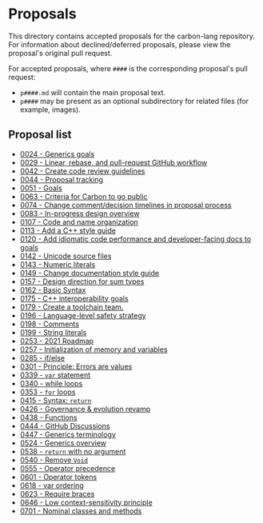 # Proposals

<!--
Part of the Carbon Language project, under the Apache License v2.0 with LLVM
Exceptions. See /LICENSE for license information.
SPDX-License-Identifier: Apache-2.0 WITH LLVM-exception
-->

This directory contains accepted proposals for the carbon-lang repository. For
information about declined/deferred proposals, please view the proposal's
original pull request.

For accepted proposals, where `####` is the corresponding proposal's pull
request:

-   `p####.md` will contain the main proposal text.
-   `p####` may be present as an optional subdirectory for related files (for
    example, images).

## Proposal list

<!-- proposals -->
<!-- Generated by ./scripts/update_proposal_list.py -->

-   [0024 - Generics goals](p0024.md)
-   [0029 - Linear, rebase, and pull-request GitHub workflow](p0029.md)
-   [0042 - Create code review guidelines](p0042.md)
-   [0044 - Proposal tracking](p0044.md)
-   [0051 - Goals](p0051.md)
-   [0063 - Criteria for Carbon to go public](p0063.md)
-   [0074 - Change comment/decision timelines in proposal process](p0074.md)
-   [0083 - In-progress design overview](p0083.md)
-   [0107 - Code and name organization](p0107.md)
-   [0113 - Add a C++ style guide](p0113.md)
-   [0120 - Add idiomatic code performance and developer-facing docs to goals](p0120.md)
-   [0142 - Unicode source files](p0142.md)
-   [0143 - Numeric literals](p0143.md)
-   [0149 - Change documentation style guide](p0149.md)
-   [0157 - Design direction for sum types](p0157.md)
-   [0162 - Basic Syntax](p0162.md)
-   [0175 - C++ interoperability goals](p0175.md)
-   [0179 - Create a toolchain team.](p0179.md)
-   [0196 - Language-level safety strategy](p0196.md)
-   [0198 - Comments](p0198.md)
-   [0199 - String literals](p0199.md)
-   [0253 - 2021 Roadmap](p0253.md)
-   [0257 - Initialization of memory and variables](p0257.md)
-   [0285 - if/else](p0285.md)
-   [0301 - Principle: Errors are values](p0301.md)
-   [0339 - `var` statement](p0339.md)
-   [0340 - while loops](p0340.md)
-   [0353 - `for` loops](p0353.md)
-   [0415 - Syntax: `return`](p0415.md)
-   [0426 - Governance & evolution revamp](p0426.md)
-   [0438 - Functions](p0438.md)
-   [0444 - GitHub Discussions](p0444.md)
-   [0447 - Generics terminology](p0447.md)
-   [0524 - Generics overview](p0524.md)
-   [0538 - `return` with no argument](p0538.md)
-   [0540 - Remove `Void`](p0540.md)
-   [0555 - Operator precedence](p0555.md)
-   [0601 - Operator tokens](p0601.md)
-   [0618 - var ordering](p0618.md)
-   [0623 - Require braces](p0623.md)
-   [0646 - Low context-sensitivity principle](p0646.md)
-   [0701 - Nominal classes and methods](p0701.md)

<!-- endproposals -->
